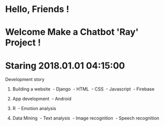 # Hello, Friends !
# Welcome Make a Chatbot 'Ray' Project !
# Staring 2018.01.01 04:15:00

Development story

1. Building a website
 - Django
 - HTML
 - CSS
 - Javascript
 - Firebase

2. App development
 - Android

3. R
 - Emotion analysis

4. Data Mining
 - Text analysis
 - Image recognition
 - Speech recognition
